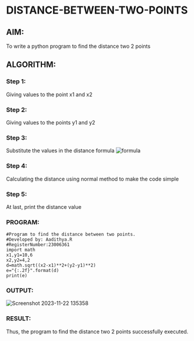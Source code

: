 # DISTANCE-BETWEEN-TWO-POINTS

## AIM:
To write a python program to find the distance two 2 points
## ALGORITHM:
### Step 1: 
Giving values to the point x1 and x2
### Step 2: 
Giving values to the points y1 and y2
### Step 3: 
Substitute the values in the distance formula  ![formula](/formula.JPG)
### Step 4: 
Calculating the distance using normal method to make the code simple
### Step 5: 
At last, print the distance value
### PROGRAM:
```
#Program to find the distance between two points.
#Developed by: Aadithya.R
#RegisterNumber:23006361
import math
x1,y1=10,6
x2,y2=4,2
d=math.sqrt((x2-x1)**2+(y2-y1)**2)
e="{:.2f}".format(d)
print(e)
```
  
### OUTPUT:
![Screenshot 2023-11-22 135358](https://github.com/Aadithya2201/DISTANCE-BETWEEN-TWO-POINTS/assets/145917810/7af343b5-a912-4b82-ad60-f40c870e2d4e)



### RESULT:
Thus, the program to find the distance two 2 points successfully executed.
